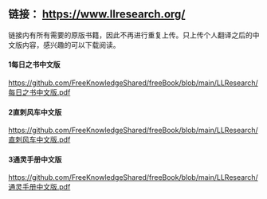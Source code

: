 ## 链接： https://www.llresearch.org/

链接内有所有需要的原版书籍，因此不再进行重复上传。只上传个人翻译之后的中文版内容，感兴趣的可以下载阅读。

#### 1每日之书中文版
https://github.com/FreeKnowledgeShared/freeBook/blob/main/LLResearch/每日之书中文版.pdf

#### 2直刺风车中文版
https://github.com/FreeKnowledgeShared/freeBook/blob/main/LLResearch/直刺风车中文版.pdf

#### 3通灵手册中文版
https://github.com/FreeKnowledgeShared/freeBook/blob/main/LLResearch/通灵手册中文版.pdf
